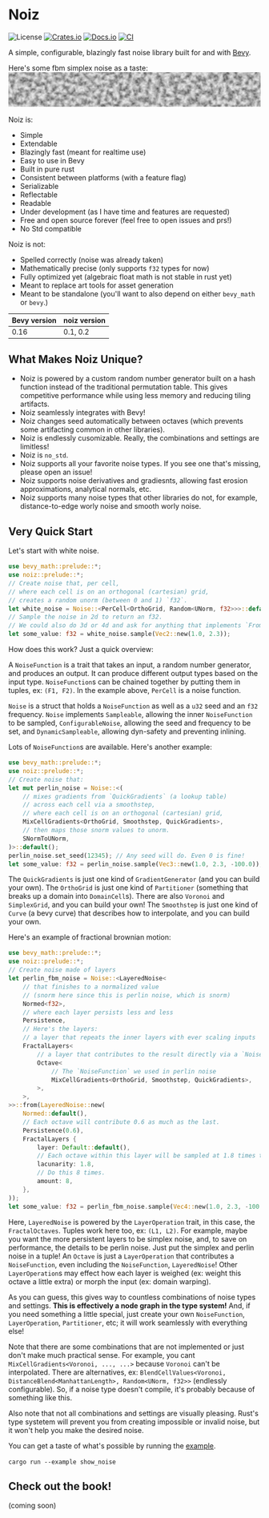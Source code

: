 # Noiz

![License](https://img.shields.io/badge/license-MIT%2FApache-blue.svg)
[![Crates.io](https://img.shields.io/crates/v/noiz.svg)](https://crates.io/crates/noiz)
[![Docs.io](https://docs.rs/noiz/badge.svg)](https://docs.rs/noiz/latest/noiz/)
[![CI](https://github.com/ElliottjPierce/noiz/workflows/CI/badge.svg)](https://github.com/ElliottjPierce/noiz/actions)

A simple, configurable, blazingly fast noise library built for and with [Bevy](https://bevyengine.org/).

Here's some fbm simplex noise as a taste:
![FbmSimplex](./book/src/images/FbmSimplex.png)

Noiz is:
- Simple
- Extendable
- Blazingly fast (meant for realtime use)
- Easy to use in Bevy
- Built in pure rust
- Consistent between platforms (with a feature flag)
- Serializable
- Reflectable
- Readable
- Under development (as I have time and features are requested)
- Free and open source forever (feel free to open issues and prs!)
- No Std compatible

Noiz is not:
- Spelled correctly (noise was already taken)
- Mathematically precise (only supports `f32` types for now)
- Fully optimized yet (algebraic float math is not stable in rust yet)
- Meant to replace art tools for asset generation
- Meant to be standalone (you'll want to also depend on either `bevy_math` or `bevy`.)

| Bevy version | noiz version |
|--------------|--------------|
| 0.16         | 0.1, 0.2 |

## What Makes Noiz Unique?

- Noiz is powered by a custom random number generator built on a hash function instead of the traditional permutation table.
  This gives competitive performance while using less memory and reducing tiling artifacts.
- Noiz seamlessly integrates with Bevy!
- Noiz changes seed automatically between octaves (which prevents some artifacting common in other libraries).
- Noiz is endlessly cusomizable. Really, the combinations and settings are limitless!
- Noiz is `no_std`.
- Noiz supports all your favorite noise types. If you see one that's missing, please open an issue!
- Noiz supports noise derivatives and gradiesnts, allowing fast erosion approximations, analytical normals, etc.
- Noiz supports many noise types that other libraries do not, for example, distance-to-edge worly noise and smooth worly noise.

## Very Quick Start

Let's start with white noise.

```rust
use bevy_math::prelude::*;
use noiz::prelude::*;
// Create noise that, per cell,
// where each cell is on an orthogonal (cartesian) grid,
// creates a random unorm (between 0 and 1) `f32`.
let white_noise = Noise::<PerCell<OrthoGrid, Random<UNorm, f32>>>::default();
// Sample the noise in 2d to return an f32.
// We could also do 3d or 4d and ask for anything that implements `From` f32.
let some_value: f32 = white_noise.sample(Vec2::new(1.0, 2.3));
```

How does this work? Just a quick overview:

A `NoiseFunction` is a trait that takes an input, a random number generator, and produces an output.
It can produce different output types based on the input type.
`NoiseFunction`s can be chained together by putting them in tuples, ex: `(F1, F2)`.
In the example above, `PerCell` is a noise function.

`Noise` is a struct that holds a `NoiseFunction` as well as a `u32` seed and an `f32` frequency.
`Noise` implements `Sampleable`, allowing the inner `NoiseFunction` to be sampled,
`ConfigurableNoise`, allowing the seed and frequency to be set, and
`DynamicSampleable`, allowing dyn-safety and preventing inlining.

Lots of `NoiseFunction`s are available. Here's another example:

```rust
use bevy_math::prelude::*;
use noiz::prelude::*;
// Create noise that:
let mut perlin_noise = Noise::<(
    // mixes gradients from `QuickGradients` (a lookup table)
    // across each cell via a smoothstep,
    // where each cell is on an orthogonal (cartesian) grid,
    MixCellGradients<OrthoGrid, Smoothstep, QuickGradients>,
    // then maps those snorm values to unorm.
    SNormToUNorm,
)>::default();
perlin_noise.set_seed(12345); // Any seed will do. Even 0 is fine!
let some_value: f32 = perlin_noise.sample(Vec3::new(1.0, 2.3, -100.0));
```

The `QuickGradients` is just one kind of `GradientGenerator` (and you can build your own).
The `OrthoGrid` is just one kind of `Partitioner` (something that breaks up a domain into `DomainCell`s).
There are also `Voronoi` and `SimplexGrid`, and you can build your own!
The `Smoothstep` is just one kind of `Curve` (a bevy curve) that describes how to interpolate, and you can build your own.

Here's an example of fractional brownian motion:

```rust
use bevy_math::prelude::*;
use noiz::prelude::*;
// Create noise made of layers
let perlin_fbm_noise = Noise::<LayeredNoise<
    // that finishes to a normalized value
    // (snorm here since this is perlin noise, which is snorm)
    Normed<f32>,
    // where each layer persists less and less
    Persistence,
    // Here's the layers:
    // a layer that repeats the inner layers with ever scaling inputs
    FractalLayers<
        // a layer that contributes to the result directly via a `NoiseFunction`
        Octave<
            // The `NoiseFunction` we used in perlin noise
            MixCellGradients<OrthoGrid, Smoothstep, QuickGradients>,
        >,
    >,
>>::from(LayeredNoise::new(
    Normed::default(),
    // Each octave will contribute 0.6 as much as the last.
    Persistence(0.6),
    FractalLayers {
        layer: Default::default(),
        // Each octave within this layer will be sampled at 1.8 times the scale of the last.
        lacunarity: 1.8,
        // Do this 8 times.
        amount: 8,
    },
));
let some_value: f32 = perlin_fbm_noise.sample(Vec4::new(1.0, 2.3, -100.0, 0.0));
```

Here, `LayeredNoise` is powered by the `LayerOperation` trait, in this case, the `FractalOctaves`.
Tuples work here too, ex: `(L1, L2)`.
For example, maybe you want the more persistent layers to be simplex noise, and, to save on performance, the details to be perlin noise.
Just put the simplex and perlin noise in a tuple!
An `Octave` is just a `LayerOperation` that contributes a `NoiseFunction`, even including the `NoiseFunction`, `LayeredNoise`!
Other `LayerOperation`s may effect how each layer is weighed (ex: weight this octave a little extra) or morph the input (ex: domain warping).

As you can guess, this gives way to countless combinations of noise types and settings.
**This is effectively a node graph in the type system!**
And, if you need something a little special, just create your own `NoiseFunction`, `LayerOperation`, `Partitioner`, etc; it will work seamlessly with everything else!

Note that there are some combinations that are not implemented or just don't make much practical sense.
For example, you cant `MixCellGradients<Voronoi, ..., ...>` because `Voronoi` can't be interpolated.
There are alternatives, ex: `BlendCellValues<Voronoi, DistanceBlend<ManhattanLength>, Random<UNorm, f32>>` (endlessly configurable).
So, if a noise type doesn't compile, it's probably because of something like this.

Also note that not all combinations and settings are visually pleasing.
Rust's type systetem will prevent you from creating impossible or invalid noise, but it won't help you make the desired noise.

You can get a taste of what's possible by running the [example](examples/show_noise.rs).

`cargo run --example show_noise`

## Check out the book!

(coming soon)
